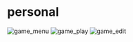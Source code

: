 # personal
![game_menu](http://oexqautw4.bkt.clouddn.com/menu.png)
![game_play](http://oexqautw4.bkt.clouddn.com/play.png)
![game_edit](http://oexqautw4.bkt.clouddn.com/edit.png)
